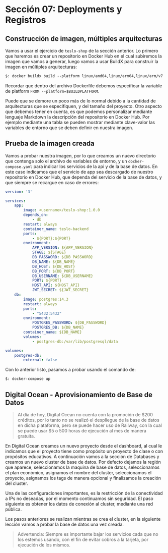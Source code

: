 # Sección 07: Deployments y Registros

## Construcción de imagen, múltiples arquitecturas

Vamos a usar el ejercicio de `teslo-shop` de la sección anterior. Lo primero que haremos es crear un repositorio en Docker Hub en el cual subiremos la imagen que vamos a generar, luego vamos a usar BuildX para construir la imagen en múltiples arquitecturas:

```txt
$: docker buildx build --platform linux/amd64,linux/arm64,linux/arm/v7 -t <username>/teslo-shop:1.0.0 --push .
```

Recordar que dentro del archivo Dockerfile debemos especificar la variable de platform `FROM --platform=$BUILDPLATFORM`.

Puede que se demore un poco más de lo normal debido a la cantidad de arquitecturas que se especifiquen, y del tamaño del proyecto. Otro aspecto que debemos tener en cuenta, es que podemos personalizar mediante lenguaje Markdown la descripción del repositorio en Docker Hub. Por ejemplo mediante una tabla se pueden mostrar mediante clave-valor las variables de entorno que se deben definir en nuestra imagen.

## Prueba de la imagen creada

Vamos a probar nuestra imagen, por lo que creamos un nuevo directorio que contenga solo el archivo de variables de entorno, y un `docker-compose.yaml` para indicar los servicios de la api y de la base de datos. En este caso indicamos que el servicio de app sea descargado de nuestro repositorio en Docker Hub, que dependa del servicio de la base de datos, y que siempre se recargue en caso de errores:

```yaml
version: '3'

services:
    app:
        image: <username>/teslo-shop:1.0.0
        depends_on:
            - db
        restart: always
        container_name: teslo-backend
        ports:
            - ${PORT}:${PORT}
        environment:
            APP_VERSION: ${APP_VERSION}
            STAGE: ${STAGE}
            DB_PASSWORD: ${DB_PASSWORD}
            DB_NAME: ${DB_NAME}
            DB_HOST: ${DB_HOST}
            DB_PORT: ${DB_PORT}
            DB_USERNAME: ${DB_USERNAME}
            PORT: ${PORT}
            HOST_API: ${HOST_API}
            JWT_SECRET: ${JWT_SECRET}
    db:
        image: postgres:14.3
        restart: always
        ports:
            - "5432:5432"
        environment:
            POSTGRES_PASSWORD: ${DB_PASSWORD}
            POSTGRES_DB: ${DB_NAME}
        container_name: ${DB_NAME}
        volumes:
            - postgres-db:/var/lib/postgresql/data

volumes:
    postgres-db:
        external: false
```

Con lo anterior listo, pasamos a probar usando el comando de:

```txt
$: docker-compose up
```

## Digital Ocean - Aprovisionamiento de Base de Datos

> Al día de hoy, Digital Ocean no cuenta con la promoción de $200 créditos, por lo tanto no se realizó el despliegue de la base de datos en dicha plataforma, pero se puede hacer uso de Railway, con la cual se puede usar $5 o 500 horas de ejecución al mes de manera gratuita.

En Digital Ocean creamos un nuevo proyecto desde el dashboard, al cual le indicamos que el proyecto tiene como propósito un proyecto de clase o con propósitos educativos. A continuación vamos a la sección de Databases y creamos un nuevo cluster de base de datos. Por defecto dejamos la región que aparece, seleccionamos la maquina de base de datos, seleccionamos el plan económico, asignamos el nombre del cluster, seleccionamos el proyecto, asignamos los tags de manera opcional y finalizamos la creación del cluster.

Una de las configuraciones importantes, es la restricción de la conectividad a IPs no deseadas, por el momento continuamos sin seguridad. El paso siguiente es obtener los datos de conexión al cluster, mediante una red pública.

Los pasos anteriores se realizan mientras se crea el cluster, en la siguiente lección vamos a probar la base de datos una vez creada.

> Advertencia: Siempre es importante bajar los servicios cada que no los estemos usando, con el fin de evitar cobros a la tarjeta, por ejecución de los mismos.
